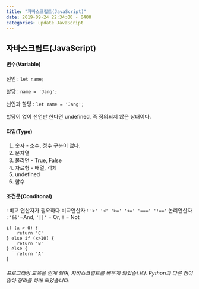 ```yaml
---
title: "자바스크립트(JavaScript)"
date: 2019-09-24 22:34:00 - 0400
categories: update JavaScript
---
```



## 자바스크립트(JavaScript)

#### 변수(Variable)
선언 : `let name;`

할당 : `name = 'Jang';`

선언과 할당 : `let name = 'Jang';`

할당이 없이 선언만 한다면 undefined, 즉 정의되지 않은 상태이다.


#### 타입(Type)
1. 숫자 - 소수, 정수 구분이 없다.
2. 문자열
3. 불리언 - True, False
4. 자료형 - 배열, 객체
5. undefined
6. 함수

#### 조건문(Conditonal)
: 비교 연산자가 필요하다
비교연산자 : `'>' '<' '>=' '<=' '===' '!=='`
논리연산자 : `'&&'`=And,   `'||'` = Or, `!` = Not
```
if (x > 0) {
	return 'C'
} else if (x>10) {
	return 'B'
} else {
	return 'A'
}
```

###### 프로그래밍 교육을 받게 되며, 자바스크립트를 배우게 되었습니다. Python과 다른 점이 많아 정리를 하게 되었습니다.
